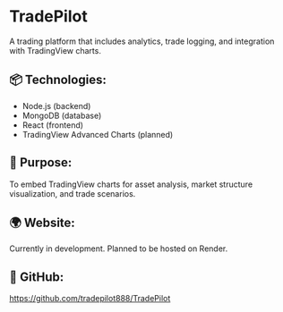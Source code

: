 # TradePilot

A trading platform that includes analytics, trade logging, and integration with TradingView charts.

## 📦 Technologies:
- Node.js (backend)
- MongoDB (database)
- React (frontend)
- TradingView Advanced Charts (planned)

## 🎯 Purpose:
To embed TradingView charts for asset analysis, market structure visualization, and trade scenarios.

## 🌍 Website:
Currently in development. Planned to be hosted on Render.

## 🔗 GitHub:
https://github.com/tradepilot888/TradePilot
